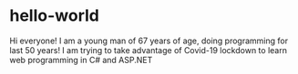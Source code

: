 # hello-world
Hi everyone!
I am a young man of 67 years of age, doing programming for last 50 years!
I am trying to take advantage of Covid-19 lockdown to learn web programming in C# and ASP.NET

